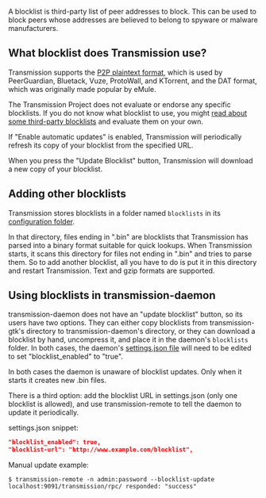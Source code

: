 A blocklist is third-party list of peer addresses to block. This can be used to block peers whose addresses are believed to belong to spyware or malware manufacturers.

## What blocklist does Transmission use? ##
Transmission supports the [P2P plaintext format](https://en.wikipedia.org/wiki/PeerGuardian#P2P_plaintext_format), which is used by PeerGuardian, Bluetack, Vuze, ProtoWall, and KTorrent, and the DAT format, which was originally made popular by eMule.

The Transmission Project does not evaluate or endorse any specific blocklists. If you do not know what blocklist to use, you might [read about some third-party blocklists](https://www.google.com/search?q=blocklist+url) and evaluate them on your own.

If "Enable automatic updates" is enabled, Transmission will periodically refresh its copy of your blocklist from the specified URL.

When you press the "Update Blocklist" button, Transmission will download a new copy of your blocklist.

## Adding other blocklists ##
Transmission stores blocklists in a folder named `blocklists` in its [configuration folder](Configuration-Files.md).

In that directory, files ending in ".bin" are blocklists that Transmission has parsed into a binary format suitable for quick lookups.  When Transmission starts, it scans this directory for files not ending in ".bin" and tries to parse them.  So to add another blocklist, all you have to do is put it in this directory and restart Transmission. Text and gzip formats are supported.

## Using blocklists in transmission-daemon ##
transmission-daemon does not have an "update blocklist" button, so its users have two options. They can either copy blocklists from transmission-gtk's directory to transmission-daemon's directory, or they can download a blocklist by hand, uncompress it, and place it in the daemon's `blocklists` folder. In both cases, the daemon's [settings.json file](Configuration-Files.md) will need to be edited to set "blocklist_enabled" to "true".

In both cases the daemon is unaware of blocklist updates. Only when it starts it creates new .bin files.

There is a third option: add the blocklist URL in settings.json (only one blocklist is allowed), and use transmission-remote to tell the daemon to update it periodically.

settings.json snippet:
```json
"blocklist_enabled": true,
"blocklist-url": "http://www.example.com/blocklist",
```

Manual update example:
```console
$ transmission-remote -n admin:password --blocklist-update
localhost:9091/transmission/rpc/ responded: "success"
```
